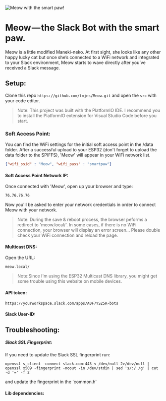 ![Meow with the smart paw!](https://meow.build/assets/images/meow-poster.png "Meow with the smart paw!")

# Meow — the Slack Bot with the smart paw.
Meow is a little modified Maneki-neko. At first sight, she looks like any other happy lucky cat but once she’s connected to a WiFi network and integrated to your Slack environment, Meow starts to wave directly after you’ve received a Slack message.


## Setup:
Clone this repo ```https://github.com/tmjns/Meow.git``` and open the ```src``` with your code editor. 
> Note: This project was built with the PlatformIO IDE. I recommend you to install the PlatformIO extension for Visual Studio Code before you start.

### Soft Access Point:
You can find the WiFi settings for the initial soft access point in the /data folder. After a successful upload to your ESP32 (don't forget to upload the data folder to the SPIFFS), 'Meow' will appear in your WiFi network list.

```json
{"wifi_ssid" : "Meow", "wifi_pass" : "smartpaw"}
```




#### Soft Access Point Network IP: 
Once connected with 'Meow', open up your browser and type:

```
76.76.76.76
```
Now you'll be asked to enter your network credentials in order to connect Meow with your network.
> Note: During the save & reboot process, the browser peforms a redirect to 'meow.local/'. In some cases, if there is no WiFi connection, your browser will display an error screen... Please double check your WiFi connection and reload the page.




#### Multicast DNS:
Open the URL:
```
meow.local/
```
> Note:Since I'm using the ESP32 Multicast DNS library, you might get some trouble using this website on mobile devices.




#### API token:

```
https://yourworkspace.slack.com/apps/A0F7YS25R-bots
```





#### Slack User-ID:




## Troubleshooting:

##### Slack SSL Fingerprint:
If you need to update the Slack SSL fingerprint run:
```
openssl s_client -connect slack.com:443 < /dev/null 2>/dev/null | openssl x509 -fingerprint -noout -in /dev/stdin | sed 's/:/ /g' | cut -d '=' -f 2
```
and update the fingerprint in the 'common.h'

#### Lib dependencies:
